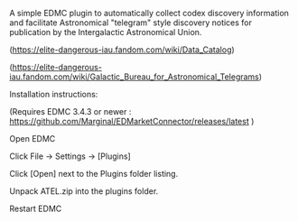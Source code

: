 A simple EDMC plugin to automatically collect codex discovery information and facilitate Astronomical "telegram" style discovery notices for publication by the Intergalactic Astronomical Union. 

(https://elite-dangerous-iau.fandom.com/wiki/Data_Catalog)

(https://elite-dangerous-iau.fandom.com/wiki/Galactic_Bureau_for_Astronomical_Telegrams)

Installation instructions:

(Requires EDMC 3.4.3 or newer : https://github.com/Marginal/EDMarketConnector/releases/latest )

Open EDMC

Click File -> Settings -> [Plugins]

Click [Open] next to the Plugins folder listing.

Unpack ATEL.zip into the plugins folder.

Restart EDMC
